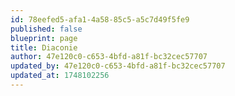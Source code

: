 ```yaml
---
id: 78eefed5-afa1-4a58-85c5-a5c7d49f5fe9
published: false
blueprint: page
title: Diaconie
author: 47e120c0-c653-4bfd-a81f-bc32cec57707
updated_by: 47e120c0-c653-4bfd-a81f-bc32cec57707
updated_at: 1748102256
---
```

